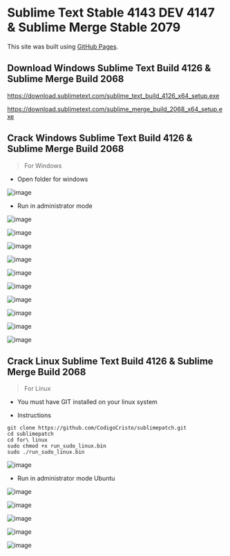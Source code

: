 # Sublime Text Stable 4143 DEV 4147 & Sublime Merge Stable 2079

This site was built using [GitHub Pages](https://gist.github.com/maboloshi/feaa63c35f4c2baab24c9aaf9b3f4e47).

## Download Windows Sublime Text Build 4126 & Sublime Merge Build 2068

https://download.sublimetext.com/sublime_text_build_4126_x64_setup.exe

https://download.sublimetext.com/sublime_merge_build_2068_x64_setup.exe

## Crack Windows Sublime Text Build 4126 & Sublime Merge Build 2068

> For Windows

- Open folder for windows

![image](https://user-images.githubusercontent.com/34531165/149059843-9e279f2e-1877-4835-bfc6-1888891693a0.png)

- Run in administrator mode

![image](https://user-images.githubusercontent.com/34531165/149059823-ea4a511f-847e-4966-8154-7459f894e464.png)

![image](https://user-images.githubusercontent.com/34531165/149416233-e94315ba-6970-4204-bd01-66d8fefb6425.png)

![image](https://user-images.githubusercontent.com/34531165/149416210-c6350c3d-08a1-4607-904d-7afa6ecdf601.png)

![image](https://user-images.githubusercontent.com/34531165/149060190-f299718f-03bf-4b7f-b7e5-6323b346b7d4.png)

![image](https://user-images.githubusercontent.com/34531165/149060352-4bc2f6d4-9d6d-4a39-b3bb-4cfc323b732d.png)

![image](https://user-images.githubusercontent.com/34531165/149060424-4f0892ee-d682-41f7-985b-8531056c4c95.png)

![image](https://user-images.githubusercontent.com/34531165/149060440-efae20af-715a-45ef-a77e-bbf62a8dea78.png)

![image](https://user-images.githubusercontent.com/34531165/149060802-633f9f81-d73a-499b-bcf1-c5973f7da2a6.png)

![image](https://user-images.githubusercontent.com/34531165/149060819-8a3c30db-26ae-4d47-9d42-05cd0f85b129.png)

![image](https://user-images.githubusercontent.com/34531165/149060832-399f006a-3a81-4611-b54f-580b15c13292.png)



## Crack Linux Sublime Text Build 4126 & Sublime Merge Build 2068

> For Linux

- You must have GIT installed on your linux system

- Instructions

```
git clone https://github.com/CodigoCristo/sublimepatch.git
cd sublimepatch
cd for\ linux
sudo chmod +x run_sudo_linux.bin
sudo ./run_sudo_linux.bin
```

![image](https://user-images.githubusercontent.com/34531165/149188046-a181ae73-82d2-49f4-b7e7-e9472c196743.png)


- Run in administrator mode Ubuntu

![image](https://user-images.githubusercontent.com/34531165/149259394-cba6e67d-dd67-4f96-95c5-dffc1f501d9c.png)

![image](https://user-images.githubusercontent.com/34531165/149259412-a587290f-7a42-4a7b-9464-7ccdbf4d72f3.png)

![image](https://user-images.githubusercontent.com/34531165/149259426-dc1c9753-52f6-40b7-a716-ffcd748a520a.png)

![image](https://user-images.githubusercontent.com/34531165/149259458-45ad173b-23fc-4685-baf7-0c4f5ed8150e.png)

![image](https://user-images.githubusercontent.com/34531165/149259475-b3f8c082-ac6c-47d0-847b-b2414446dd6e.png)

